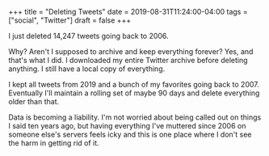 +++
title = "Deleting Tweets"
date = 2019-08-31T11:24:00-04:00
tags = ["social", "Twitter"]
draft = false
+++

I just deleted 14,247 tweets going back to 2006.

Why? Aren't I supposed to archive and keep everything forever? Yes, and that's what I did. I downloaded my entire Twitter archive before deleting anything. I still have a local copy of everything.

I kept all tweets from 2019 and a bunch of my favorites going back to 2007. Eventually I'll maintain a rolling set of maybe 90 days and delete everything older than that.

Data is becoming a liability. I'm not worried about being called out on things I said ten years ago, but having everything I've muttered since 2006 on someone else's servers feels icky and this is one place where I don't see the harm in getting rid of it.
